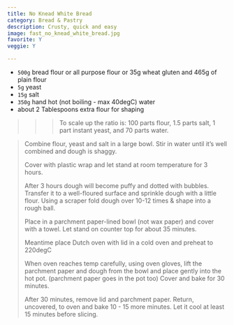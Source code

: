 ```yaml
---
title: No Knead White Bread 
category: Bread & Pastry
description: Crusty, quick and easy
image: fast_no_knead_white_bread.jpg
favorite: Y
veggie: Y

--- 
```


* `500g` bread flour or all purpose flour or 35g wheat gluten and 465g of plain flour
* `5g` yeast
* `15g` salt
* `350g` hand hot (not boiling - max 40degC) water
* about 2 Tablespoons extra flour for shaping

>>> To scale up the ratio is: 100 parts flour, 1.5 parts salt, 1 part instant yeast, and 70 parts water.

> Combine flour, yeast and salt in a large bowl. Stir in water until it’s well combined and dough is shaggy.
>
> Cover with plastic wrap and let stand at room temperature for 3 hours.
>
> After 3 hours dough will become puffy and dotted with bubbles. Transfer it to a well-floured surface and sprinkle dough with a little flour. Using a scraper fold dough over 10-12 times & shape into a rough ball.
>
> Place in a parchment paper-lined bowl (not wax paper) and cover with a towel. Let stand on counter top for about 35 minutes.
>
> Meantime place Dutch oven with lid in a cold oven and preheat to 220degC
>
> When oven reaches temp carefully, using oven gloves, lift the parchment paper and dough from the bowl and place gently into the hot pot. (parchment paper goes in the pot too) Cover and bake for 30 minutes.
>
> After 30 minutes, remove lid and parchment paper. Return, uncovered, to oven and bake 10 - 15 more minutes. Let it cool at least 15 minutes before slicing.
